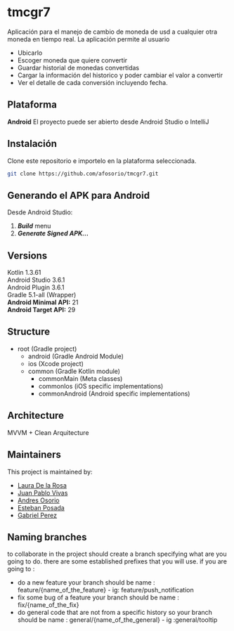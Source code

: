 # tmcgr7
Aplicación para el manejo de cambio de moneda de usd a cualquier otra moneda en tiempo real.
La aplicación permite al usuario
- Ubicarlo
- Escoger moneda que quiere convertir
- Guardar historial de monedas convertidas
- Cargar la información del historico y poder cambiar el valor a convertir
- Ver el detalle de cada conversión incluyendo fecha.

## Plataforma

**Android** 
El proyecto puede ser abierto desde Android Studio o IntelliJ

## Instalación

Clone este repositorio e importelo en la plataforma seleccionada.

```bash
git clone https://github.com/afosorio/tmcgr7.git
```

## Generando el APK para Android

Desde Android Studio:
1. ***Build*** menu
2. ***Generate Signed APK...***


## Versions

 Kotlin 1.3.61  
 Android Studio 3.6.1  
 Android Plugin 3.6.1  
 Gradle 5.1-all (Wrapper)   
 **Android Minimal API:** 21  
 **Android Target API:** 29  

## Structure

- root (Gradle project)  
    - android (Gradle Android Module)  
    - ios (Xcode project)  
    - common (Gradle Kotlin module)  
        - commonMain (Meta classes)  
        - commonIos (iOS specific implementations)  
        - commonAndroid (Android specific implementations)  

## Architecture

MVVM + Clean Arquitecture

## Maintainers

This project is maintained by:
* [Laura De la Rosa](https://gitlab.com/lauramdelarosa)
* [Juan Pablo Vivas](https://github.com/Juanpvivas)
* [Andres Osorio](https://github.com/afosorio)
* [Esteban Posada](https://github.com/EstebanPosada)
* [Gabriel Perez](https://github.com/gapfDev)




## Naming branches
to collaborate in the project should create a branch specifying what are you going to do.
there are some established prefixes that you will use.
if you are going to :
 * do a new feature your branch should be name :  feature/{name_of_the_feature} - ig: feature/push_notification
 * fix some bug of a feature your branch should be name : fix/{name_of_the_fix}
 * do general code that are not from a specific history so your branch should be name : general/{name_of_the_general} - ig :general/tooltip


